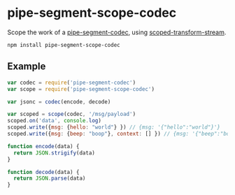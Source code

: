 # pipe-segment-scope-codec

Scope the work of a [pipe-segment-codec](https://github.com/jbenet/node-pipe-segment-codec), using [scoped-transform-stream](https://github.com/jbenet/node-scoped-transform-stream).

```
npm install pipe-segment-scope-codec
```

## Example

```js
var codec = require('pipe-segment-codec')
var scope = require('pipe-segment-scope-codec')

var jsonc = codec(encode, decode)

var scoped = scope(codec, '/msg/payload')
scoped.on('data', console.log)
scoped.write({msg: {hello: "world"} }) // {msg: '{"hello":"world"}'}
scoped.write({msg: {beep: "boop"}, context: [] }) // {msg: '{"beep":"boop"}', context: [] }

function encode(data) {
  return JSON.strigify(data)
}

function decode(data) {
  return JSON.parse(data)
}
```
